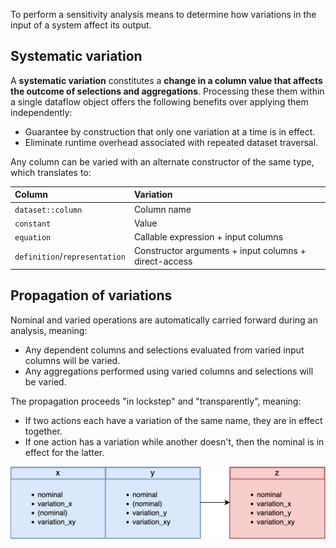 To perform a sensitivity analysis means to determine how variations in the input of a system affect its output.

## Systematic variation

A **systematic variation** constitutes a __change in a column value that affects the outcome of selections and aggregations__.
Processing these them within a single dataflow object offers the following benefits over applying them independently:

- Guarantee by construction that only one variation at a time is in effect.
- Eliminate runtime overhead associated with repeated dataset traversal.

Any column can be varied with an alternate constructor of the same type, which translates to:

| Column | Variation |
| :--- | :--- |
| `dataset::column` | Column name |
| `constant` | Value |
| `equation` | Callable expression + input columns |
| `definition`/`representation` | Constructor arguments + input columns + direct-access |

## Propagation of variations

Nominal and varied operations are automatically carried forward during an analysis, meaning:

- Any dependent columns and selections evaluated from varied input columns will be varied.
- Any aggregations performed using varied columns and selections will be varied.

The propagation proceeds "in lockstep" and "transparently", meaning:

- If two actions each have a variation of the same name, they are in effect together.
- If one action has a variation while another doesn't, then the nominal is in effect for the latter.

![variation](../../assets/variation.png)